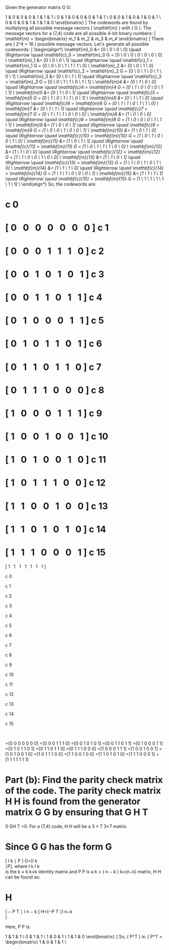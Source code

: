 Given the generator matrix 
G
G:

1 & 0 & 0 & 0 & 1 & 1 & 1 \\
0 & 1 & 0 & 0 & 0 & 1 & 1 \\
0 & 0 & 1 & 0 & 1 & 0 & 1 \\
0 & 0 & 0 & 1 & 1 & 1 & 0
\end{bmatrix} \]
The codewords are found by multiplying all possible message vectors \( \mathbf{m} \) with \( G \). The message vectors for a (7,4) code are all possible 4-bit binary numbers:
\[ \mathbf{m} = \begin{bmatrix}
m_1 & m_2 & m_3 & m_4
\end{bmatrix} \]
There are \( 2^4 = 16 \) possible message vectors. Let's generate all possible codewords:
\[
\begin{align*}
\mathbf{m}_0 &= [0 \ 0 \ 0 \ 0] \quad \Rightarrow \quad \mathbf{c}_0 = \mathbf{m}_0 G = [0 \ 0 \ 0 \ 0 \ 0 \ 0 \ 0] \\
\mathbf{m}_1 &= [0 \ 0 \ 0 \ 1] \quad \Rightarrow \quad \mathbf{c}_1 = \mathbf{m}_1 G = [0 \ 0 \ 0 \ 1 \ 1 \ 1 \ 0] \\
\mathbf{m}_2 &= [0 \ 0 \ 1 \ 0] \quad \Rightarrow \quad \mathbf{c}_2 = \mathbf{m}_2 G = [0 \ 0 \ 1 \ 0 \ 1 \ 0 \ 1] \\
\mathbf{m}_3 &= [0 \ 0 \ 1 \ 1] \quad \Rightarrow \quad \mathbf{c}_3 = \mathbf{m}_3 G = [0 \ 0 \ 1 \ 1 \ 0 \ 1 \ 1] \\
\mathbf{m}_4 &= [0 \ 1 \ 0 \ 0] \quad \Rightarrow \quad \mathbf{c}_4 = \mathbf{m}_4 G = [0 \ 1 \ 0 \ 0 \ 0 \ 1 \ 1] \\
\mathbf{m}_5 &= [0 \ 1 \ 0 \ 1] \quad \Rightarrow \quad \mathbf{c}_5 = \mathbf{m}_5 G = [0 \ 1 \ 0 \ 1 \ 1 \ 0 \ 1] \\
\mathbf{m}_6 &= [0 \ 1 \ 1 \ 0] \quad \Rightarrow \quad \mathbf{c}_6 = \mathbf{m}_6 G = [0 \ 1 \ 1 \ 0 \ 1 \ 1 \ 0] \\
\mathbf{m}_7 &= [0 \ 1 \ 1 \ 1] \quad \Rightarrow \quad \mathbf{c}_7 = \mathbf{m}_7 G = [0 \ 1 \ 1 \ 1 \ 0 \ 0 \ 0] \\
\mathbf{m}_8 &= [1 \ 0 \ 0 \ 0] \quad \Rightarrow \quad \mathbf{c}_8 = \mathbf{m}_8 G = [1 \ 0 \ 0 \ 0 \ 1 \ 1 \ 1] \\
\mathbf{m}_9 &= [1 \ 0 \ 0 \ 1] \quad \Rightarrow \quad \mathbf{c}_9 = \mathbf{m}_9 G = [1 \ 0 \ 0 \ 1 \ 0 \ 0 \ 1] \\
\mathbf{m}_{10} &= [1 \ 0 \ 1 \ 0] \quad \Rightarrow \quad \mathbf{c}_{10} = \mathbf{m}_{10} G = [1 \ 0 \ 1 \ 0 \ 0 \ 1 \ 0] \\
\mathbf{m}_{11} &= [1 \ 0 \ 1 \ 1] \quad \Rightarrow \quad \mathbf{c}_{11} = \mathbf{m}_{11} G = [1 \ 0 \ 1 \ 1 \ 1 \ 0 \ 0] \\
\mathbf{m}_{12} &= [1 \ 1 \ 0 \ 0] \quad \Rightarrow \quad \mathbf{c}_{12} = \mathbf{m}_{12} G = [1 \ 1 \ 0 \ 0 \ 1 \ 0 \ 0] \\
\mathbf{m}_{13} &= [1 \ 1 \ 0 \ 1] \quad \Rightarrow \quad \mathbf{c}_{13} = \mathbf{m}_{13} G = [1 \ 1 \ 0 \ 1 \ 0 \ 1 \ 0] \\
\mathbf{m}_{14} &= [1 \ 1 \ 1 \ 0] \quad \Rightarrow \quad \mathbf{c}_{14} = \mathbf{m}_{14} G = [1 \ 1 \ 1 \ 0 \ 0 \ 0 \ 1] \\
\mathbf{m}_{15} &= [1 \ 1 \ 1 \ 1] \quad \Rightarrow \quad \mathbf{c}_{15} = \mathbf{m}_{15} G = [1 \ 1 \ 1 \ 1 \ 1 \ 1 \ 1] \\
\end{align*}
So, the codewords are:

c
0
=
[
0
 
0
 
0
 
0
 
0
 
0
 
0
]
c
1
=
[
0
 
0
 
0
 
1
 
1
 
1
 
0
]
c
2
=
[
0
 
0
 
1
 
0
 
1
 
0
 
1
]
c
3
=
[
0
 
0
 
1
 
1
 
0
 
1
 
1
]
c
4
=
[
0
 
1
 
0
 
0
 
0
 
1
 
1
]
c
5
=
[
0
 
1
 
0
 
1
 
1
 
0
 
1
]
c
6
=
[
0
 
1
 
1
 
0
 
1
 
1
 
0
]
c
7
=
[
0
 
1
 
1
 
1
 
0
 
0
 
0
]
c
8
=
[
1
 
0
 
0
 
0
 
1
 
1
 
1
]
c
9
=
[
1
 
0
 
0
 
1
 
0
 
0
 
1
]
c
10
=
[
1
 
0
 
1
 
0
 
0
 
1
 
0
]
c
11
=
[
1
 
0
 
1
 
1
 
1
 
0
 
0
]
c
12
=
[
1
 
1
 
0
 
0
 
1
 
0
 
0
]
c
13
=
[
1
 
1
 
0
 
1
 
0
 
1
 
0
]
c
14
=
[
1
 
1
 
1
 
0
 
0
 
0
 
1
]
c
15
=
[
1
 
1
 
1
 
1
 
1
 
1
 
1
]
 
c 
0
​	
 
c 
1
​	
 
c 
2
​	
 
c 
3
​	
 
c 
4
​	
 
c 
5
​	
 
c 
6
​	
 
c 
7
​	
 
c 
8
​	
 
c 
9
​	
 
c 
10
​	
 
c 
11
​	
 
c 
12
​	
 
c 
13
​	
 
c 
14
​	
 
c 
15
​	
 
​	
  
=[0 0 0 0 0 0 0]
=[0 0 0 1 1 1 0]
=[0 0 1 0 1 0 1]
=[0 0 1 1 0 1 1]
=[0 1 0 0 0 1 1]
=[0 1 0 1 1 0 1]
=[0 1 1 0 1 1 0]
=[0 1 1 1 0 0 0]
=[1 0 0 0 1 1 1]
=[1 0 0 1 0 0 1]
=[1 0 1 0 0 1 0]
=[1 0 1 1 1 0 0]
=[1 1 0 0 1 0 0]
=[1 1 0 1 0 1 0]
=[1 1 1 0 0 0 1]
=[1 1 1 1 1 1 1]
​	
 
Part (b): Find the parity check matrix of the code.
The parity check matrix 
H
H is found from the generator matrix 
G
G by ensuring that 
G
H
T
=
0
GH 
T
 =0. For a (7,4) code, 
H
H will be a 
3
×
7
3×7 matrix.

Since 
G
G has the form 
G
=
[
I
k
∣
P
]
G=[I 
k
​	
 ∣P], where 
I
k
I 
k
​	
  is the 
k
×
k
k×k identity matrix and 
P
P is a 
k
×
(
n
−
k
)
k×(n−k) matrix, 
H
H can be found as:

H
=
[
−
P
T
∣
I
n
−
k
]
H=[−P 
T
 ∣I 
n−k
​	
 ]

Here, 
P
P is:

1 & 1 & 1 \\
0 & 1 & 1 \\
1 & 0 & 1 \\
1 & 1 & 0
\end{bmatrix} \]
So, \( P^T \) is:
\[ P^T = \begin{bmatrix}
1 & 0 & 1 & 1 \\
